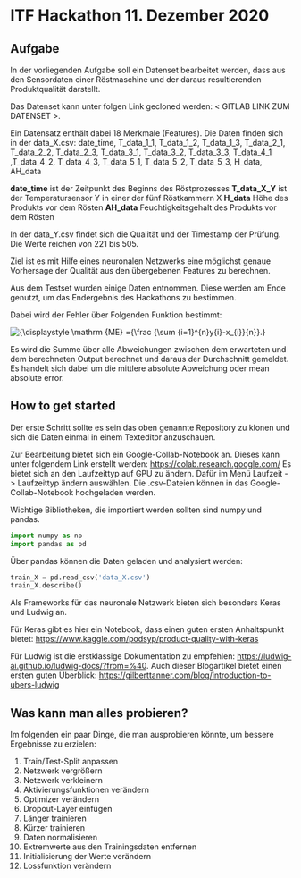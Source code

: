 # ITF Hackathon 11. Dezember 2020  
## Aufgabe
In der vorliegenden Aufgabe soll ein Datenset bearbeitet werden, dass aus den Sensordaten einer Röstmaschine und der daraus resultierenden Produktqualität darstellt.

Das Datenset kann unter folgen Link gecloned werden: < GITLAB LINK ZUM DATENSET >.

Ein Datensatz enthält dabei 18 Merkmale (Features). Die Daten finden sich in der data_X.csv:
date_time, T_data_1_1, T_data_1_2, T_data_1_3, T_data_2_1, T_data_2_2, T_data_2_3, T_data_3_1, T_data_3_2, T_data_3_3, T_data_4_1 ,T_data_4_2, T_data_4_3, T_data_5_1, T_data_5_2, T_data_5_3, H_data, AH_data

**date_time** ist der Zeitpunkt des Beginns des Röstprozesses
**T_data_X_Y** ist der Temperatursensor Y in einer der fünf Röstkammern X
**H_data** Höhe des Produkts vor dem Rösten
**AH_data** Feuchtigkeitsgehalt des Produkts vor dem Rösten

In der data_Y.csv findet sich die Qualität und der Timestamp der Prüfung. Die Werte reichen von 221 bis 505.

Ziel ist es mit Hilfe eines neuronalen Netzwerks eine möglichst genaue Vorhersage der Qualität aus den übergebenen Features zu berechnen.

Aus dem Testset wurden einige Daten entnommen. Diese werden am Ende genutzt, um das Endergebnis des Hackathons zu bestimmen. 

Dabei wird der Fehler über Folgenden Funktion bestimmt:

![{\displaystyle \mathrm {ME} ={\frac {\sum _{i=1}^{n}y_{i}-x_{i}}{n}}.}](https://wikimedia.org/api/rest_v1/media/math/render/svg/ecf876e1201ae41e5924cc11bcc6d557e454fc4f)

Es wird die Summe über alle Abweichungen zwischen dem erwarteten und dem berechneten Output berechnet und daraus der Durchschnitt gemeldet. Es handelt sich dabei um die mittlere absolute Abweichung oder mean absolute error.

## How to get started
Der erste Schritt sollte es sein das oben genannte Repository zu klonen und sich die Daten einmal in einem Texteditor anzuschauen.

Zur Bearbeitung bietet sich ein Google-Collab-Notebook an. Dieses kann unter folgendem Link erstellt werden: https://colab.research.google.com/
Es bietet sich an den Laufzeittyp auf GPU zu ändern. Dafür im Menü Laufzeit -> Laufzeittyp ändern auswählen.
Die .csv-Dateien können in das Google-Collab-Notebook hochgeladen werden.

Wichtige Bibliotheken, die importiert werden sollten sind numpy und pandas.

```python
import numpy as np 
import pandas as pd
```

Über pandas können die Daten geladen und analysiert werden:
```python
train_X = pd.read_csv('data_X.csv')
train_X.describe()
```

Als Frameworks für das neuronale Netzwerk bieten sich besonders Keras und Ludwig an.

Für Keras gibt es hier ein Notebook, dass einen guten ersten Anhaltspunkt bietet: https://www.kaggle.com/podsyp/product-quality-with-keras

Für Ludwig ist die erstklassige Dokumentation zu empfehlen: 
https://ludwig-ai.github.io/ludwig-docs/?from=%40.
Auch dieser Blogartikel bietet einen ersten guten Überblick:
https://gilberttanner.com/blog/introduction-to-ubers-ludwig

## Was kann man alles probieren?
Im folgenden ein paar Dinge, die man ausprobieren könnte, um bessere Ergebnisse zu erzielen:
1. Train/Test-Split anpassen
2. Netzwerk vergrößern
3. Netzwerk verkleinern
4. Aktivierungsfunktionen verändern
5. Optimizer verändern
6. Dropout-Layer einfügen
7. Länger trainieren
8. Kürzer trainieren
9. Daten normalisieren
10. Extremwerte aus den Trainingsdaten entfernen
11. Initialisierung der Werte verändern
12. Lossfunktion verändern






